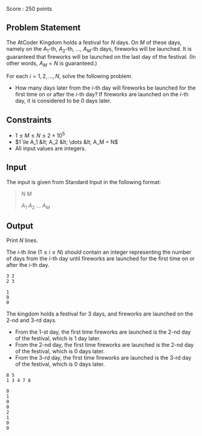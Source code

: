 Score : $250$ points

## Problem Statement

The AtCoder Kingdom holds a festival for $N$ days. On $M$ of these days, namely on the $A_1$-th, $A_2$-th, $\dots$, $A_M$-th days, fireworks will be launched. It is guaranteed that fireworks will be launched on the last day of the festival. (In other words, $A_M=N$ is guaranteed.)

For each $i=1,2,\dots,N$, solve the following problem.

- How many days later from the $i$-th day will fireworks be launched for the first time on or after the $i$-th day? If fireworks are launched on the $i$-th day, it is considered to be $0$ days later.

## Constraints

- $1 \le M \le N \le 2 \times 10^5$
- $1 \le A_1 &lt; A_2 &lt; \dots &lt; A_M = N$
- All input values are integers.

## Input

The input is given from Standard Input in the following format:

> $N$ $M$
> 
> $A_1$ $A_2$ $\dots$ $A_M$

## Output

Print $N$ lines.

The $i$-th line $(1 \le i \le N)$ should contain an integer representing the number of days from the $i$-th day until fireworks are launched for the first time on or after the $i$-th day.

```input1
3 2
2 3
```

```output1
1
0
0
```

The kingdom holds a festival for $3$ days, and fireworks are launched on the $2$-nd and $3$-rd days.

- From the $1$-st day, the first time fireworks are launched is the $2$-nd day of the festival, which is $1$ day later.
- From the $2$-nd day, the first time fireworks are launched is the $2$-nd day of the festival, which is $0$ days later.
- From the $3$-rd day, the first time fireworks are launched is the $3$-rd day of the festival, which is $0$ days later.

```input2
8 5
1 3 4 7 8
```

```output2
0
1
0
0
2
1
0
0
```